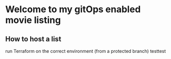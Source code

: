 # Welcome to my gitOps enabled movie listing 

## How to host a list
run Terraform on the correct environment (from a protected branch)
testtest